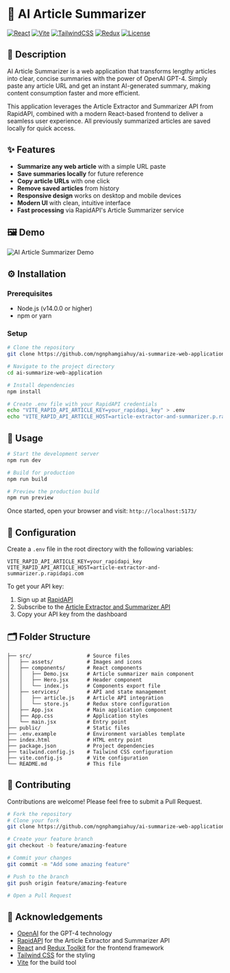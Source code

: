 # 🤖 AI Article Summarizer

[![React](https://img.shields.io/badge/React-18.2.0-blue.svg)](https://reactjs.org/)
[![Vite](https://img.shields.io/badge/Vite-4.4.5-purple.svg)](https://vitejs.dev/)
[![TailwindCSS](https://img.shields.io/badge/TailwindCSS-3.3.3-teal.svg)](https://tailwindcss.com/)
[![Redux](https://img.shields.io/badge/Redux-8.1.2-purple.svg)](https://redux.js.org/)
[![License](https://img.shields.io/badge/License-MIT-green.svg)](./LICENSE)

## 📝 Description

AI Article Summarizer is a web application that transforms lengthy articles into clear, concise summaries with the power of OpenAI GPT-4. Simply paste any article URL and get an instant AI-generated summary, making content consumption faster and more efficient.

This application leverages the Article Extractor and Summarizer API from RapidAPI, combined with a modern React-based frontend to deliver a seamless user experience. All previously summarized articles are saved locally for quick access.

## ✨ Features

- **Summarize any web article** with a simple URL paste
- **Save summaries locally** for future reference
- **Copy article URLs** with one click
- **Remove saved articles** from history
- **Responsive design** works on desktop and mobile devices
- **Modern UI** with clean, intuitive interface
- **Fast processing** via RapidAPI's Article Summarizer service

## 🖼️ Demo

![AI Article Summarizer Demo](https://github.com/HinhNhuLaHuy/Web-Application-AI-Summarize/assets/84061230/4ffd4042-f929-4f8a-b1e4-198335772378)

## ⚙️ Installation

### Prerequisites

- Node.js (v14.0.0 or higher)
- npm or yarn

### Setup

```bash
# Clone the repository
git clone https://github.com/ngnphamgiahuy/ai-summarize-web-application.git

# Navigate to the project directory
cd ai-summarize-web-application

# Install dependencies
npm install

# Create .env file with your RapidAPI credentials
echo "VITE_RAPID_API_ARTICLE_KEY=your_rapidapi_key" > .env
echo "VITE_RAPID_API_ARTICLE_HOST=article-extractor-and-summarizer.p.rapidapi.com" >> .env
```

## 🚀 Usage

```bash
# Start the development server
npm run dev

# Build for production
npm run build

# Preview the production build
npm run preview
```

Once started, open your browser and visit: `http://localhost:5173/`

## 🔧 Configuration

Create a `.env` file in the root directory with the following variables:

```env
VITE_RAPID_API_ARTICLE_KEY=your_rapidapi_key
VITE_RAPID_API_ARTICLE_HOST=article-extractor-and-summarizer.p.rapidapi.com
```

To get your API key:
1. Sign up at [RapidAPI](https://rapidapi.com/)
2. Subscribe to the [Article Extractor and Summarizer API](https://rapidapi.com/restyler/api/article-extractor-and-summarizer)
3. Copy your API key from the dashboard

## 🗂️ Folder Structure

```
├── src/                  # Source files
│   ├── assets/           # Images and icons
│   ├── components/       # React components
│   │   ├── Demo.jsx      # Article summarizer main component
│   │   ├── Hero.jsx      # Header component
│   │   └── index.js      # Components export file
│   ├── services/         # API and state management
│   │   ├── article.js    # Article API integration
│   │   └── store.js      # Redux store configuration
│   ├── App.jsx           # Main application component
│   ├── App.css           # Application styles
│   └── main.jsx          # Entry point
├── public/               # Static files
├── .env.example          # Environment variables template
├── index.html            # HTML entry point
├── package.json          # Project dependencies
├── tailwind.config.js    # Tailwind CSS configuration
├── vite.config.js        # Vite configuration
└── README.md             # This file
```

## 🤝 Contributing

Contributions are welcome! Please feel free to submit a Pull Request.

```bash
# Fork the repository
# Clone your fork
git clone https://github.com/ngnphamgiahuy/ai-summarize-web-application.git

# Create your feature branch
git checkout -b feature/amazing-feature

# Commit your changes
git commit -m "Add some amazing feature"

# Push to the branch
git push origin feature/amazing-feature

# Open a Pull Request
```

## 🙏 Acknowledgements

- [OpenAI](https://openai.com/) for the GPT-4 technology
- [RapidAPI](https://rapidapi.com/) for the Article Extractor and Summarizer API
- [React](https://reactjs.org/) and [Redux Toolkit](https://redux-toolkit.js.org/) for the frontend framework
- [Tailwind CSS](https://tailwindcss.com/) for the styling
- [Vite](https://vitejs.dev/) for the build tool
